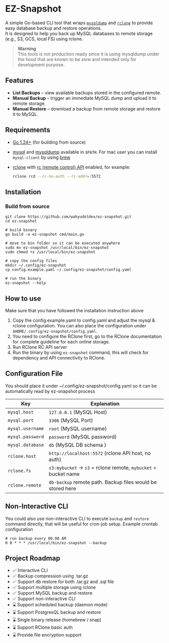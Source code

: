 # EZ-Snapshot

A simple Go-based CLI tool that wraps [`mysqldump`](https://dev.mysql.com/doc/refman/8.0/en/mysqldump.html) and [
`rclone`](https://rclone.org/) to provide easy database backup and restore operations.  
It is designed to help you back up MySQL databases to remote storage (e.g., S3, GCS, local FS) using rclone.

> **Warning**  
> This tools is not production ready since it is using mysqldump under the hood
> that are known to be slow and intended only for development purpose.

## Features

- **List Backups** – view available backups stored in the configured remote.
- **Manual Backup** – trigger an immediate MySQL dump and upload it to remote storage.
- **Manual Restore** – download a backup from remote storage and restore it to MySQL.

## Requirements

- [Go 1.24+](https://go.dev/doc/install) (for building from source)
- [mysql](https://dev.mysql.com) and [mysqldump](https://dev.mysql.com/doc/refman/8.0/en/mysqldump.html) available in
  `$PATH`. For mac user you can install ```mysql-client``` by
  using [brew](https://formulae.brew.sh/formula/mysql-client)
- [rclone](https://rclone.org/) with [rc (remote control) API](https://rclone.org/rc/) enabled, for example:

  ```bash
  rclone rcd --rc-no-auth --rc-addr=:5572

## Installation

### Build from source

```shell
git clone https://github.com/wahyudotdev/ez-snapshot.git
cd ez-snapshot

# build binary
go build -o ez-snapshot cmd/main.go

# move to bin folder so it can be executed anywhere
sudo mv ez-snapshot /usr/local/bin/ez-snapshot
sudo chmod +x /usr/local/bin/ez-snapshot

# copy the config files
mkdir ~/.config/ez-snapshot
cp config.example.yaml ~/.config/ez-snapshot/config.yaml

# run the binary
ez-snapshot --help
```

## How to use

Make sure that you have followed the installation instruction above

1. Copy the config.example.yaml to config.yaml and adjust the mysql & rclone configuration. You can also place the
   configuration under ```$HOME/.config/ez-snapshot/config.yaml```.
2. You need to configure the RClone first, go to the RClone documentation for complete guideline for each online
   storage.
3. Run RClone RC API server
4. Run the binary by using ```ez-snapshot``` command, this will check for dependency and API connectivity to RClone.

## Configuration File

You should place it under ~/.config/ez-snapshot/config.yaml so it can be automatically read by ez-snapshot process

| Key              | Explanation                                                    |
|------------------|----------------------------------------------------------------|
| `mysql.host`     | `127.0.0.1` (MySQL Host)                                       |
| `mysql.port`     | `3306` (MySQL Port)                                            |
| `mysql.username` | `root` (MySQL username)                                        |
| `mysql.password` | `password` (MySQL password)                                    |
| `mysql.database` | `db` (MySQL DB schema         )                                |
| `rclone.host`    | `http://localhost:5572` (rclone API host, no auth)             |
| `rclone.fs`      | `s3:mybucket` → `s3` = rclone remote, `mybucket` = bucket name |
| `rclone.remote`  | `db-backup` remote path. Backup files would be stored here     |

## Non-Interactive CLI

You could also use non-interactive CLI to execute ```backup``` and ```restore``` command directly, that will be
useful for cron-job setup. Example crontab configuration

```text
# run backup every 00.00 AM
0 0 * * * /usr/local/bin/ez-snapshot --backup
```

## Project Roadmap

- ✅ Interactive CLI
- ✅ Backup compression using .tar.gz
- ✅ Support db restore for both .tar.gz and .sql file
- ✅ Support multiple storage using rclone
- ✅ Support MySQL backup and restore
- ✅️ Support non-interactive CLI
- ⌛️ Support scheduled backup (daemon mode)
- ⌛️ Support PostgresQL backup and restore
- ⌛️ Single binary release (homebrew / snap)
- ⌛️ Support RClone basic auth
- ⌛ Provide file encryption support